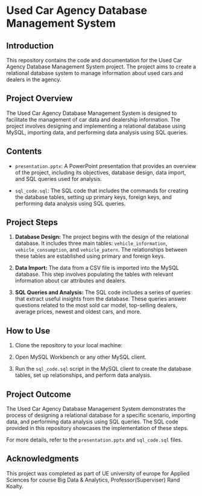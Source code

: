 # Used Car Agency Database Management System

## Introduction

This repository contains the code and documentation for the Used Car Agency Database Management System project. The project aims to create a relational database system to manage information about used cars and dealers in the agency.

## Project Overview

The Used Car Agency Database Management System is designed to facilitate the management of car data and dealership information. The project involves designing and implementing a relational database using MySQL, importing data, and performing data analysis using SQL queries.

## Contents

- `presentation.pptx`: A PowerPoint presentation that provides an overview of the project, including its objectives, database design, data import, and SQL queries used for analysis.

- `sql_code.sql`: The SQL code that includes the commands for creating the database tables, setting up primary keys, foreign keys, and performing data analysis using SQL queries.

## Project Steps

1. **Database Design:** The project begins with the design of the relational database. It includes three main tables: `vehicle_information`, `vehicle_consumption`, and `vehicle_patern`. The relationships between these tables are established using primary and foreign keys.

2. **Data Import:** The data from a CSV file is imported into the MySQL database. This step involves populating the tables with relevant information about car attributes and dealers.

3. **SQL Queries and Analysis:** The SQL code includes a series of queries that extract useful insights from the database. These queries answer questions related to the most sold car model, top-selling dealers, average prices, newest and oldest cars, and more.

## How to Use

1. Clone the repository to your local machine:


2. Open MySQL Workbench or any other MySQL client.

3. Run the `sql_code.sql` script in the MySQL client to create the database tables, set up relationships, and perform data analysis.

## Project Outcome

The Used Car Agency Database Management System demonstrates the process of designing a relational database for a specific scenario, importing data, and performing data analysis using SQL queries. The SQL code provided in this repository showcases the implementation of these steps.

For more details, refer to the `presentation.pptx` and `sql_code.sql` files.

## Acknowledgments

This project was completed as part of UE university of europe for Applied Sciences for course Big Data & Analytics, Professor(Superviser) Rand Koalty.


